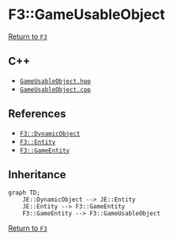 # F3::GameUsableObject

[Return to `F3`](/docs/f3.md)

## C++

- [`GameUsableObject.hpp`](/src/f3/GameUsableObject.hpp)
- [`GameUsableObject.cpp`](/src/f3/GameUsableObject.cpp)

## References

- [`F3::DynamicObject`](https://github.com/OpenJE/openje/docs/je/DynamicObject.md)
- [`F3::Entity`](https://github.com/OpenJE/openje/docs/je/Entity.md)
- [`F3::GameEntity`](/docs/f3/GameEntity.md)

## Inheritance

```mermaid
graph TD;
    JE::DynamicObject --> JE::Entity
    JE::Entity --> F3::GameEntity
    F3::GameEntity --> F3::GameUsableObject
```

[Return to `F3`](/docs/f3.md)